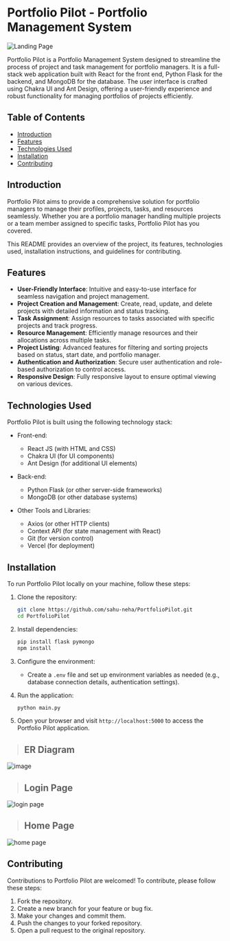 # Portfolio Pilot - Portfolio Management System

![Landing Page](https://github.com/sahu-neha/PortfolioPilot/assets/109987397/5ba3ad2c-e080-4c67-a4b9-37a84930605b)

Portfolio Pilot is a Portfolio Management System designed to streamline the process of project and task management for portfolio managers. It is a full-stack web application built with React for the front end, Python Flask for the backend, and MongoDB for the database. The user interface is crafted using Chakra UI and Ant Design, offering a user-friendly experience and robust functionality for managing portfolios of projects efficiently.

## Table of Contents

- [Introduction](#introduction)
- [Features](#features)
- [Technologies Used](#technologies-used)
- [Installation](#installation)
- [Contributing](#contributing)

## Introduction

Portfolio Pilot aims to provide a comprehensive solution for portfolio managers to manage their profiles, projects, tasks, and resources seamlessly. Whether you are a portfolio manager handling multiple projects or a team member assigned to specific tasks, Portfolio Pilot has you covered.

This README provides an overview of the project, its features, technologies used, installation instructions, and guidelines for contributing.

## Features

- **User-Friendly Interface**: Intuitive and easy-to-use interface for seamless navigation and project management.
- **Project Creation and Management**: Create, read, update, and delete projects with detailed information and status tracking.
- **Task Assignment**: Assign resources to tasks associated with specific projects and track progress.
- **Resource Management**: Efficiently manage resources and their allocations across multiple tasks.
- **Project Listing**: Advanced features for filtering and sorting projects based on status, start date, and portfolio manager.
- **Authentication and Authorization**: Secure user authentication and role-based authorization to control access.
- **Responsive Design**: Fully responsive layout to ensure optimal viewing on various devices.

## Technologies Used

Portfolio Pilot is built using the following technology stack:

- Front-end:
  - React JS (with HTML and CSS)
  - Chakra UI (for UI components)
  - Ant Design (for additional UI elements)

- Back-end:
  - Python Flask (or other server-side frameworks)
  - MongoDB (or other database systems)

- Other Tools and Libraries:
  - Axios (or other HTTP clients)
  - Context API (for state management with React)
  - Git (for version control)
  - Vercel (for deployment)

## Installation

To run Portfolio Pilot locally on your machine, follow these steps:

1. Clone the repository:

   ```bash
   git clone https://github.com/sahu-neha/PortfolioPilot.git
   cd PortfolioPilot
   ```

2. Install dependencies:

   ```bash
   pip install flask pymongo
   npm install
   ```

3. Configure the environment:

   - Create a `.env` file and set up environment variables as needed (e.g., database connection details, authentication settings).

4. Run the application:

   ```bash
   python main.py
   ```

5. Open your browser and visit `http://localhost:5000` to access the Portfolio Pilot application.

> ## ER Diagram

![image](https://github.com/sahu-neha/PortfolioPilot/assets/109987397/6fa93eb8-e14d-4ca6-a548-2f398c9e5b69)

> ## Login Page

![login page](https://github.com/sahu-neha/PortfolioPilot/assets/109987397/eb292866-cd68-4c73-8182-e4ff88cbcf0c)

> ## Home Page

![home page](https://github.com/sahu-neha/PortfolioPilot/assets/109987397/2e1dcd92-1a13-4178-95c7-0e9d59434b6f)

## Contributing

Contributions to Portfolio Pilot are welcomed! To contribute, please follow these steps:

1. Fork the repository.
2. Create a new branch for your feature or bug fix.
3. Make your changes and commit them.
4. Push the changes to your forked repository.
5. Open a pull request to the original repository.
